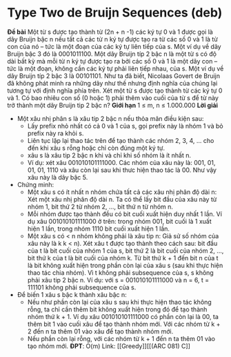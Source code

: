 # Type Two de Bruijn Sequences (deb)
**Đề bài**
Một từ s được tạo thành từ (2n + n -1) các ký tự 0 và 1 được gọi là dãy Bruijn bậc n nếu tất cả các từ n ký tự được tạo ra từ các số 0 và 1 là từ con của nó – tức là một đoạn của các ký tự liên tiếp của s. Một ví dụ về dãy Bruijn bậc 3 đó là 0001011100. Một dãy Bruijn típ 2 bậc n là một từ s có độ dài bất kỳ mà mỗi từ n ký tự được tạo ra bởi các số 0 và 1 là một dãy con – tức là một đoạn, không cần các ký tự phải liên tiếp nhau, của s. Một ví dụ về dãy Bruijn típ 2 bậc 3 là 00101101. Như ta đã biết, Nicolaas Govert de Bruijn đã không phát minh ra những dãy như thế nhưng định nghĩa của chúng lại tương tự với định nghĩa phía trên. Xét một từ s được tạo thành từ các ký tự 0 và 1. Có bao nhiêu con số (0 hoặc 1) phải thêm vào cuối của từ s để từ này trở thành một dãy Bruijn tip 2 bậc n?
**Giới hạn**
1 ≤ m, n ≤ 1.000.000
**Lời giải**
- Một xâu nhị phân s là xâu tip 2 bậc n nếu thỏa mãn điều kiện sau: 
	+ Lấy prefix nhỏ nhất có cả 0 và 1 của s, gọi prefix này là nhóm 1 và bỏ prefix này ra khỏi s. 
	+ Liên tục lặp lại thao tác trên để tạo thành các nhóm 2, 3, 4, ... cho đến khi xâu s rỗng hoặc chỉ còn đúng một ký tự.
	+ xâu s là xâu tip 2 bậc n khi và chỉ khi số nhóm là ít nhất n.
	+ Ví dụ: xét xâu 001010101111000. Các nhóm của xâu này là: 001, 01, 01, 01, 1110 và xâu còn lại sau khi thưc hiện thao tác là 00. Như vậy xâu này là dãy bậc 5.
- Chứng minh: 
	+ Một xâu s có ít nhất n nhóm chứa tất cả các xâu nhị phân độ dài n: Xét một xâu nhị phân độ dài n. Ta có thể lấy bit đầu của xâu này từ nhóm 1, bit thứ 2 từ nhóm 2, ..., bit thứ n từ nhóm n.
	+ Mỗi nhóm được tạo thành đều có bit cuối xuất hiện duy nhất 1 lần.  Ví dụ xâu 001010101111000 ở trên: trong nhóm 001, bit cuối là 1 xuất hiện 1 lần, trong nhóm 1110 bit cuối xuất hiện 1 lần.
	+ Một xâu s có < n nhóm không phải là xâu tip n: Giả sử số nhóm của xâu này là k k < n). Xét xâu t được tạo thành theo cách sau: bit đầu của t là bit cuối của nhóm 1 của s, bit thứ 2 là bit cuối của nhóm 2, ..., bit thứ k của t là bit cuối của nhóm k. Từ bit thứ k + 1 đến bit n của t là bit không xuất hiện trong phần còn lại của xâu s (sau khi thực hiện thao tác chia nhóm). Vì t không phải subsequence của s, s không phải xâu tip 2 bậc n. Ví dụ: với s = 001010101111000 và n = 6, t = 111101 không phải subsequence của s.
- Để biến 1 xâu s bậc k thành xâu bậc n: 
	+ Nếu như phần còn lại của xâu s sau khi thực hiện thao tác không rỗng, ta chỉ cần thêm bit không xuất hiện trong đó để tạo thành nhóm thứ k + 1. Ví dụ xâu 001010101111000 có phần còn lại là 00, ta thêm bit 1 vào cuối xâu để tạo thành nhóm mới. Với các nhóm từ k + 2 đến n ta thêm 01 vào xâu để tạo thành nhóm mới.
	+ Nếu phần còn lại rỗng, với các nhóm từ k + 1 đến n ta thêm 01 vào tạo nhóm mới.
**ĐPT**: O(m)
Link: [[Greedy]][[(ARC 081) C]]